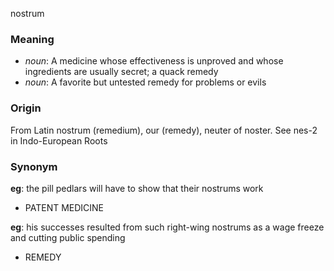 nostrum
### Meaning
+ _noun_: A medicine whose effectiveness is unproved and whose ingredients are usually secret; a quack remedy
+ _noun_: A favorite but untested remedy for problems or evils

### Origin

From Latin nostrum (remedium), our (remedy), neuter of noster. See nes-2 in Indo-European Roots

### Synonym

__eg__: the pill pedlars will have to show that their nostrums work

+ PATENT MEDICINE

__eg__: his successes resulted from such right-wing nostrums as a wage freeze and cutting public spending

+ REMEDY


